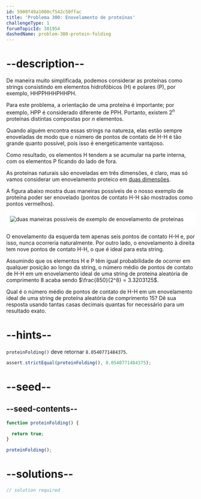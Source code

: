 ```yaml
---
id: 5900f49a1000cf542c50ffac
title: 'Problema 300: Enovelamento de proteínas'
challengeType: 1
forumTopicId: 301954
dashedName: problem-300-protein-folding
---
```


# --description--

De maneira muito simplificada, podemos considerar as proteínas como strings consistindo em elementos hidrofóbicos (H) e polares (P), por exemplo, HHPPHHHPHHPH.

Para este problema, a orientação de uma proteína é importante; por exemplo, HPP é considerado diferente de PPH. Portanto, existem $2^n$ proteínas distintas compostas por $n$ elementos.

Quando alguém encontra essas strings na natureza, elas estão sempre enoveladas de modo que o número de pontos de contato de H-H é tão grande quanto possível, pois isso é energeticamente vantajoso.

Como resultado, os elementos H tendem a se acumular na parte interna, com os elementos P ficando do lado de fora.

As proteínas naturais são enoveladas em três dimensões, é claro, mas só vamos considerar um enovelamento proteico em <u>duas dimensões</u>.

A figura abaixo mostra duas maneiras possíveis de o nosso exemplo de proteína poder ser enovelado (pontos de contato H-H são mostrados como pontos vermelhos).

<img alt="duas maneiras possíveis de exemplo de enovelamento de proteínas" src="https://cdn.freecodecamp.org/curriculum/project-euler/protein-folding.gif" style="background-color: white; padding: 10px; display: block; margin-right: auto; margin-left: auto; margin-bottom: 1.2rem;" />

O enovelamento da esquerda tem apenas seis pontos de contato H-H e, por isso, nunca ocorreria naturalmente. Por outro lado, o enovelamento à direita tem nove pontos de contato H-H, o que é ideal para esta string.

Assumindo que os elementos H e P têm igual probabilidade de ocorrer em qualquer posição ao longo da string, o número médio de pontos de contato de H-H em um enovelamento ideal de uma string de proteína aleatória de comprimento 8 acaba sendo $\frac{850}{2^8} = 3.3203125$.

Qual é o número médio de pontos de contato de H-H em um enovelamento ideal de uma string de proteína aleatória de comprimento 15? Dê sua resposta usando tantas casas decimais quantas for necessário para um resultado exato.

# --hints--

`proteinFolding()` deve retornar `8.0540771484375`.

```js
assert.strictEqual(proteinFolding(), 8.0540771484375);
```

# --seed--

## --seed-contents--

```js
function proteinFolding() {

  return true;
}

proteinFolding();
```

# --solutions--

```js
// solution required
```
